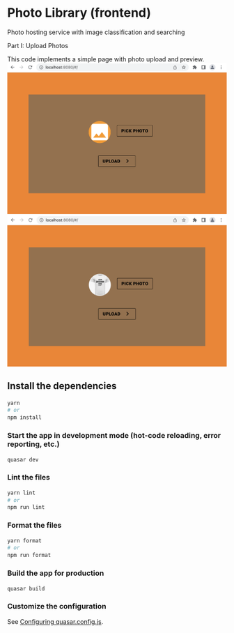 # Photo Library (frontend)

Photo hosting service with image classification and searching

Part I: Upload Photos

This code implements a simple page with photo upload and preview.
![result](https://github.com/JimChen2002/photo-library-part1/blob/master/demo_images/part1-result.png)
![result](https://github.com/JimChen2002/photo-library-part1/blob/master/demo_images/part1-preview.png)

## Install the dependencies
```bash
yarn
# or
npm install
```

### Start the app in development mode (hot-code reloading, error reporting, etc.)
```bash
quasar dev
```


### Lint the files
```bash
yarn lint
# or
npm run lint
```


### Format the files
```bash
yarn format
# or
npm run format
```



### Build the app for production
```bash
quasar build
```

### Customize the configuration
See [Configuring quasar.config.js](https://v2.quasar.dev/quasar-cli-webpack/quasar-config-js).
